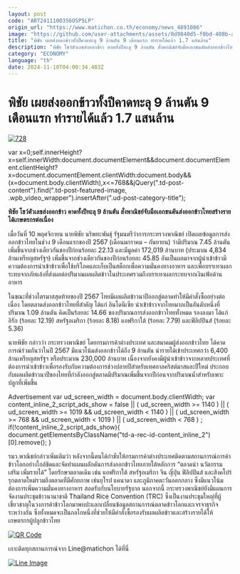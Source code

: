 ```yaml
---
layout: post
code: "ART2411100356OSP5LP"
origin_url: "https://www.matichon.co.th/economy/news_4891086"
image: "https://github.com/user-attachments/assets/8d9840d5-f0bd-408b-a67c-82be03e0bff1"
title: "พิชัย เผยส่งออกข้าวทั้งปีคาดทะลุ 9 ล้านตัน 9 เดือนแรก ทำรายได้แล้ว 1.7 แสนล้าน"
description: "พิชัย โชว์ตัวเลขส่งออกข้าว คาดทั้งปีทะลุ 9 ล้านตัน สั่งพาณิชย์จับมือเอกชนดันส่งออกข้าวไทยสร้างรายได้เกษตรกรต่อเนื่อง"
category: "ECONOMY"
language: "th"
date: 2024-11-10T04:00:34.483Z
---
```


# พิชัย เผยส่งออกข้าวทั้งปีคาดทะลุ 9 ล้านตัน 9 เดือนแรก ทำรายได้แล้ว 1.7 แสนล้าน

[![](https://www.matichon.co.th/wp-content/uploads/2024/11/728-114.jpg "728")](https://www.matichon.co.th/wp-content/uploads/2024/11/728-114.jpg)

var x=0;self.innerHeight?x=self.innerWidth:document.documentElement&&document.documentElement.clientHeight?x=document.documentElement.clientWidth:document.body&&(x=document.body.clientWidth),x<=768&&jQuery(".td-post-content").find(".td-post-featured-image, .wpb\_video\_wrapper").insertAfter(".ud-post-category-title");

**พิชัย โชว์ตัวเลขส่งออกข้าว คาดทั้งปีทะลุ 9 ล้านตัน สั่งพาณิชย์จับมือเอกชนดันส่งออกข้าวไทยสร้างรายได้เกษตรกรต่อเนื่อง**

เมื่อวันที่ 10 พฤศจิกายน นายพิชัย นริพทะพันธุ์ รัฐมนตรีว่าการกระทรวงพาณิชย์ เปิดเผยข้อมูลการส่งออกข้าวไทยในช่วง 9 เดือนแรกของปี 2567 (เดือนมกราคม – กันยายน) ว่ามีปริมาณ 7.45 ล้านตัน เพิ่มขึ้นจากช่วงเดียวกันของปีก่อนร้อยละ 22.13 และมีมูลค่า 172,019 ล้านบาท (ประมาณ 4,834 ล้านเหรียญสหรัฐฯ) เพิ่มขึ้นจากช่วงเดียวกันของปีก่อนร้อยละ 45.85 อันเป็นผลมาจากผู้นำเข้าข้าวมีความต้องการนำเข้าข้าวเพื่อใช้บริโภคและเก็บเป็นสต็อกเพื่อความมั่นคงทางอาหาร และเพื่อบรรเทาผลกระทบจากภัยแล้งที่ส่งผลต่อปริมาณผลผลิตข้าวในประเทศรวมถึงบรรเทาผลกระทบจากเงินเฟ้อด้านอาหาร

ในขณะที่ช่วงไตรมาสสุดท้ายของปี 2567 ไทยมีผลผลิตข้าวนาปีออกสู่ตลาดทำให้มีคำสั่งซื้ออย่างต่อเนื่อง โดยตลาดส่งออกข้าวไทยที่สำคัญ ได้แก่ อินโดนีเซีย นำเข้าข้าวจากไทยมากเป็นอันดับหนึ่งที่ปริมาณ 1.09 ล้านตัน คิดเป็นร้อยละ 14.66 ของปริมาณการส่งออกข้าวไทยทั้งหมด รองลงมา ได้แก่ อิรัก (ร้อยละ 12.19) สหรัฐอเมริกา (ร้อยละ 8.18) แอฟริกาใต้ (ร้อยละ 7.79) และฟิลิปปินส์ (ร้อยละ 5.36)

นายพิชัย กล่าวว่า กระทรวงพาณิชย์ โดยกรมการค้าต่างประเทศ และสมาคมผู้ส่งออกข้าวไทย ได้คาดการณ์ร่วมกันว่าในปี 2567 มีแนวโน้มส่งออกข้าวได้ถึง 9 ล้านตัน นำรายได้เข้าประเทศกว่า 6,400 ล้านเหรียญสหรัฐฯ หรือประมาณ 230,000 ล้านบาท เนื่องจากยังคงมีผู้นำเข้าข้าวจากหลายประเทศที่ต้องการนำเข้าข้าวเพื่อรองรับกับความต้องการช่วงปลายปีสำหรับเทศกาลคริสต์มาสและปีใหม่ ประกอบกับผลผลิตข้าวนาปีของไทยที่กำลังออกสู่ตลาดมีปริมาณเพิ่มขึ้นจากปีก่อนจากปริมาณน้ำสำหรับเพาะปลูกที่เพิ่มขึ้น

Advertisement var ud\_screen\_width = document.body.clientWidth; var content\_inline\_2\_script\_ads\_show = false || ( ud\_screen\_width >= 1140 ) || ( ud\_screen\_width >= 1019 && ud\_screen\_width < 1140 ) || ( ud\_screen\_width >= 768 && ud\_screen\_width < 1019 ) || ( ud\_screen\_width < 768 ) ; if(!content\_inline\_2\_script\_ads\_show){ document.getElementsByClassName("td-a-rec-id-content\_inline\_2")\[0\].remove(); }

รมว.พาณิชย์กล่าวเพิ่มเติมว่า หลังจากนี้ตนได้กำชับให้กรมการค้าต่างประเทศติดตามสถานการณ์การค้าข้าวโลกอย่างใกล้ชิดและจัดทำแผนผลักดันการส่งออกข้าวไทยภายใต้หลักการ “ตลาดนำ นวัตกรรมเสริม เพิ่มรายได้” โดยรักษาตลาดเดิม เช่น แอฟริกาใต้ สหรัฐอเมริกา จีน ญี่ปุ่น ฟิลิปปินส์ และสิงคโปร์ รุกตลาดใหม่รวมถึงตลาดที่มีศักยภาพ เช่นยุโรป แคนาดา และภูมิภาคตะวันออกกลาง ซึ่งมีแนวโน้มต้องการเพิ่มความมั่นคงทางอาหาร สอดรับกับนโยบายรัฐบาล นอกจากนี้ กระทรวงพาณิชย์ยังมีแผนการจัดงานประชุมข้าวนานาชาติ Thailand Rice Convention (TRC) ซึ่งเป็นงานประชุมใหญ่ที่ผู้เชี่ยวชาญในวงการค้าข้าวโลกมาพบปะแลกเปลี่ยนข้อมูลสถานการณ์ตลาดข้าวโลกและเจรจาธุรกิจระหว่างกัน ซึ่งทั้งหมดจะเป็นกลไกหนึ่งที่ช่วยให้มีคำสั่งซื้อรองรับผลผลิตข้าวและสร้างรายได้ให้เกษตรกรผู้ปลูกข้าวไทย

[![QR Code](https://www.matichon.co.th/wp-content/uploads/2023/07/wob1371z.jpg)](https://lin.ee/ht0nDxX)

เกาะติดทุกสถานการณ์จาก Line@matichon ได้ที่นี่

[![Line Image](https://www.matichon.co.th/wp-content/uploads/2023/07/th.png)](https://lin.ee/ht0nDxX)